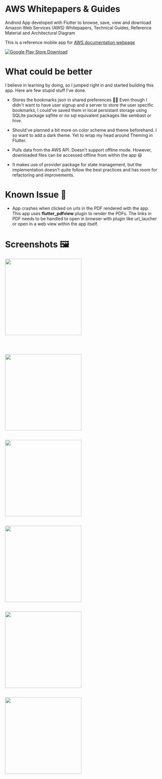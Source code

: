 # AWS Whitepapers & Guides

Android App developed with Flutter to browse, save, view and download Amazon Web Services (AWS) Whitepapers, Technical Guides, Reference Material and Architectural Diagram

This is a reference mobile app for [AWS documentation webpage](https://aws.amazon.com/whitepapers/?whitepapers-main.sort-by=item.additionalFields.sortDate&whitepapers-main.sort-order=desc)

[![Google Play Store Download](https://play.google.com/intl/en_us/badges/images/generic/en_badge_web_generic.png)](https://play.google.com/store/apps/details?id=np.com.a99darshan.aws_whitepapers_guides&hl=en)

# What could be better
I believe in learning by doing, so I jumped right in and started building this app. Here are few stupid stuff I've done. 

* Stores the bookmarks json in shared preferences :man_facepalming: Even though I didn't want to have user signup and a server to store the user specific bookmarks, I could've saved them in local persistant storage using SQLite package sqflite or no sql equivalent packages like sembast or hive.

* Should've planned a bit more on color scheme and theme beforehand. I so want to add a dark theme. Yet to wrap my head around Theming in Flutter.

* Pulls data from the AWS API. Doesn't support offline mode. However, downloaded files can be accessed offline from within the app :smiley:

* It makes use of provider package for state management, but the implementation doesn't quite follow the best practices and has room for refactoring and improvements. 

# Known Issue :bug:
* App crashes when clicked on urls in the PDF rendered with the app. This app uses **flutter_pdfview** plugin to render the PDFs. The links in PDF needs to be handled to open in browser with plugin like url_laucher or open in a web view within the app itself.

# Screenshots :framed_picture:
<a href="url"><img src="https://user-images.githubusercontent.com/9456191/87846625-eb15c480-c8f0-11ea-879a-3c984fc750a4.png" width="250" ></a>

<br/>
<br/>

<a href="url"><img src="https://user-images.githubusercontent.com/9456191/87846621-e6511080-c8f0-11ea-925a-7947e3096874.png" width="250" ></a>
<br/>
<br/>

<a href="url"><img src="https://user-images.githubusercontent.com/9456191/87846622-e9e49780-c8f0-11ea-809b-9ec13df3625d.png" width="250" ></a>
<br/>
<br/>

<a href="url"><img src="https://user-images.githubusercontent.com/9456191/87846623-ea7d2e00-c8f0-11ea-8ae4-4429bcc414bd.png" width="250" ></a>
<br/>
<br/>

<a href="url"><img src="https://user-images.githubusercontent.com/9456191/87846624-eb15c480-c8f0-11ea-92f2-96a77f427850.png" width="250" ></a>
<br/>
<br/>

<a href="url"><img src="https://user-images.githubusercontent.com/9456191/87846626-ebae5b00-c8f0-11ea-8c21-0e6b473355a4.png" width="250" ></a>




